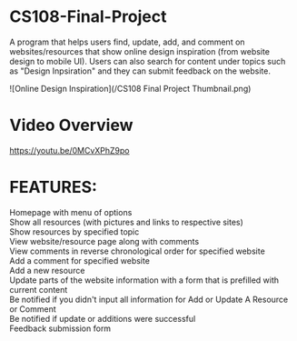 # CS108-Final-Project
A program that helps users find, update, add, and comment on websites/resources that show online design inspiration (from website design to mobile UI). Users can also search for content under topics such as "Design Inpsiration" and they can submit feedback on the website.

![Online Design Inspiration](/CS108 Final Project Thumbnail.png)

# Video Overview
https://youtu.be/0MCvXPhZ9po

# FEATURES:
  Homepage with menu of options  
  Show all resources (with pictures and links to respective sites)  
  Show resources by specified topic  
  View website/resource page along with comments  
  View comments in reverse chronological order for specified website  
  Add a comment for specified website  
  Add a new resource  
  Update parts of the website information with a form that is prefilled with current content  
  Be notified if you didn't input all information for Add or Update A Resource or Comment  
  Be notified if update or additions were successful  
  Feedback submission form  
